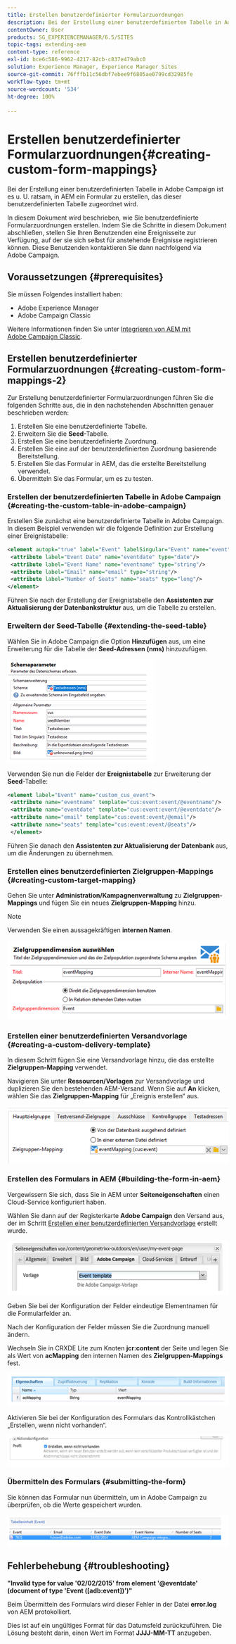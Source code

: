 ```yaml
---
title: Erstellen benutzerdefinierter Formularzuordnungen
description: Bei der Erstellung einer benutzerdefinierten Tabelle in Adobe Campaign ist es u. U. ratsam, in AEM ein Formular zu erstellen, das dieser benutzerdefinierten Tabelle zugeordnet wird.
contentOwner: User
products: SG_EXPERIENCEMANAGER/6.5/SITES
topic-tags: extending-aem
content-type: reference
exl-id: bce6c586-9962-4217-82cb-c837e479abc0
solution: Experience Manager, Experience Manager Sites
source-git-commit: 76fffb11c56dbf7ebee9f6805ae0799cd32985fe
workflow-type: tm+mt
source-wordcount: '534'
ht-degree: 100%

---
```


# Erstellen benutzerdefinierter Formularzuordnungen{#creating-custom-form-mappings}

Bei der Erstellung einer benutzerdefinierten Tabelle in Adobe Campaign ist es u. U. ratsam, in AEM ein Formular zu erstellen, das dieser benutzerdefinierten Tabelle zugeordnet wird.

In diesem Dokument wird beschrieben, wie Sie benutzerdefinierte Formularzuordnungen erstellen. Indem Sie die Schritte in diesem Dokument abschließen, stellen Sie Ihren Benutzenden eine Ereignisseite zur Verfügung, auf der sie sich selbst für anstehende Ereignisse registrieren können. Diese Benutzenden kontaktieren Sie dann nachfolgend via Adobe Campaign.

## Voraussetzungen {#prerequisites}

Sie müssen Folgendes installiert haben:

* Adobe Experience Manager
* Adobe Campaign Classic

Weitere Informationen finden Sie unter [Integrieren von AEM mit Adobe Campaign Classic](/help/sites-administering/campaignonpremise.md).

## Erstellen benutzerdefinierter Formularzuordnungen {#creating-custom-form-mappings-2}

Zur Erstellung benutzerdefinierter Formularzuordnungen führen Sie die folgenden Schritte aus, die in den nachstehenden Abschnitten genauer beschrieben werden:

1. Erstellen Sie eine benutzerdefinierte Tabelle.
1. Erweitern Sie die **Seed**-Tabelle.
1. Erstellen Sie eine benutzerdefinierte Zuordnung.
1. Erstellen Sie eine auf der benutzerdefinierten Zuordnung basierende Bereitstellung.
1. Erstellen Sie das Formular in AEM, das die erstellte Bereitstellung verwendet.
1. Übermitteln Sie das Formular, um es zu testen.

### Erstellen der benutzerdefinierten Tabelle in Adobe Campaign {#creating-the-custom-table-in-adobe-campaign}

Erstellen Sie zunächst eine benutzerdefinierte Tabelle in Adobe Campaign. In diesem Beispiel verwenden wir die folgende Definition zur Erstellung einer Ereignistabelle:

```xml
<element autopk="true" label="Event" labelSingular="Event" name="event">
 <attribute label="Event Date" name="eventdate" type="date"/>
 <attribute label="Event Name" name="eventname" type="string"/>
 <attribute label="Email" name="email" type="string"/>
 <attribute label="Number of Seats" name="seats" type="long"/>
</element>
```

Führen Sie nach der Erstellung der Ereignistabelle den **Assistenten zur Aktualisierung der Datenbankstruktur** aus, um die Tabelle zu erstellen.

### Erweitern der Seed-Tabelle {#extending-the-seed-table}

Wählen Sie in Adobe Campaign die Option **Hinzufügen** aus, um eine Erweiterung für die Tabelle der **Seed-Adressen (nms)** hinzuzufügen.

![chlimage_1-194](assets/chlimage_1-194.png)

Verwenden Sie nun die Felder der **Ereignistabelle** zur Erweiterung der **Seed**-Tabelle:

```xml
<element label="Event" name="custom_cus_event">
 <attribute name="eventname" template="cus:event:event/@eventname"/>
 <attribute name="eventdate" template="cus:event:event/@eventdate"/>
 <attribute name="email" template="cus:event:event/@email"/>
 <attribute name="seats" template="cus:event:event/@seats"/>
 </element>
```

Führen Sie danach den **Assistenten zur Aktualisierung der Datenbank** aus, um die Änderungen zu übernehmen.

### Erstellen eines benutzerdefinierten Zielgruppen-Mappings {#creating-custom-target-mapping}

Gehen Sie unter **Administration/Kampagnenverwaltung** zu **Zielgruppen-Mappings** und fügen Sie ein neues **Zielgruppen-Mapping** hinzu.

>[!NOTE]
>
>Verwenden Sie einen aussagekräftigen **internen Namen**.

![chlimage_1-195](assets/chlimage_1-195.png)

### Erstellen einer benutzerdefinierten Versandvorlage {#creating-a-custom-delivery-template}

In diesem Schritt fügen Sie eine Versandvorlage hinzu, die das erstellte **Zielgruppen-Mapping** verwendet.

Navigieren Sie unter **Ressourcen/Vorlagen** zur Versandvorlage und duplizieren Sie den bestehenden AEM-Versand. Wenn Sie auf **An** klicken, wählen Sie das **Zielgruppen-Mapping** für „Ereignis erstellen“ aus.

![chlimage_1-196](assets/chlimage_1-196.png)

### Erstellen des Formulars in AEM {#building-the-form-in-aem}

Vergewissern Sie sich, dass Sie in AEM unter **Seiteneigenschaften** einen Cloud-Service konfiguriert haben.

Wählen Sie dann auf der Registerkarte **Adobe Campaign** den Versand aus, der im Schritt [Erstellen einer benutzerdefinierten Versandvorlage](#creating-a-custom-delivery-template) erstellt wurde.

![chlimage_1-197](assets/chlimage_1-197.png)

Geben Sie bei der Konfiguration der Felder eindeutige Elementnamen für die Formularfelder an.

Nach der Konfiguration der Felder müssen Sie die Zuordnung manuell ändern.

Wechseln Sie in CRXDE Lite zum Knoten **jcr:content** der Seite und legen Sie als Wert von **acMapping** den internen Namen des **Zielgruppen-Mappings** fest.

![chlimage_1-198](assets/chlimage_1-198.png)

Aktivieren Sie bei der Konfiguration des Formulars das Kontrollkästchen „Erstellen, wenn nicht vorhanden“.

![chlimage_1-199](assets/chlimage_1-199.png)

### Übermitteln des Formulars {#submitting-the-form}

Sie können das Formular nun übermitteln, um in Adobe Campaign zu überprüfen, ob die Werte gespeichert wurden.

![chlimage_1-200](assets/chlimage_1-200.png)

## Fehlerbehebung {#troubleshooting}

**&quot;Invalid type for value &#39;02/02/2015&#39; from element &#39;@eventdate&#39; (document of type &#39;Event ([adb:event])&#39;)&quot;**

Beim Übermitteln des Formulars wird dieser Fehler in der Datei **error.log** von AEM protokolliert.

Dies ist auf ein ungültiges Format für das Datumsfeld zurückzuführen. Die Lösung besteht darin, einen Wert im Format **JJJJ-MM-TT** anzugeben.
